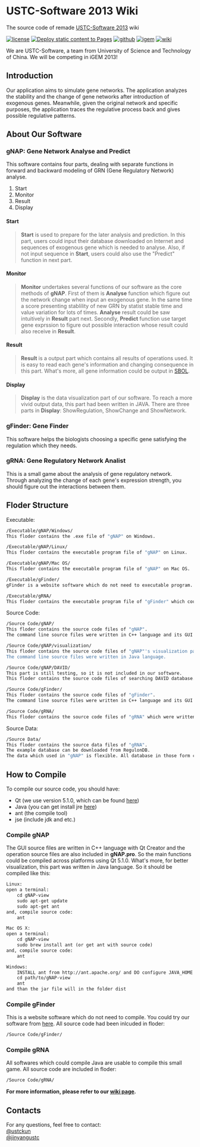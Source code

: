 # USTC-Software 2013 Wiki

The source code of remade [USTC-Software 2013](https://github.com/igemsoftware/USTC-Software2013) wiki

[![license](https://img.shields.io/github/license/monetjoe/ustc_software2013_wiki)](https://github.com/monetjoe/ustc_software2013_wiki/blob/master/LICENSE)
[![Deploy static content to Pages](https://github.com/monetjoe/ustc_software2013_wiki/actions/workflows/static.yml/badge.svg?branch=main)](https://github.com/monetjoe/ustc_software2013_wiki/actions/workflows/static.yml)
[![github](https://img.shields.io/badge/GitHub-USTC--Software2013-15191f.svg)](https://github.com/igemsoftware/USTC-Software2013)
[![igem](https://img.shields.io/badge/iGEM-2013-009966.svg)](https://github.com/igemsoftware/USTC-Software2013)
[![wiki](https://img.shields.io/badge/wiki-GitHub_Pages-34495e.svg)](https://github.com/igemsoftware/USTC-Software2013)

We are USTC-Software, a team from University of Science and Technology of China. We will be competing in iGEM 2013!

## Introduction
Our application aims to simulate gene networks. The application analyzes the stability and the change of gene networks after introduction of exogenous genes. Meanwhile, given the original network and specific purposes, the application traces the regulative process back and gives possible regulative patterns.

## About Our Software
### gNAP: Gene Network Analyse and Predict
This software contains four parts, dealing with separate functions in forward and backward modeling of GRN (Gene Regulatory Network) analyse.
1. Start
2. Monitor
3. Result
4. Display

#### Start
>**Start** is used to prepare for the later analysis and prediction. In this part, users could input their database downloaded on Internet and sequences of exogenous gene which is needed to analyse. Also, if not input sequence in **Start**, users could also use the "Predict" function in next part.

#### Monitor
>**Monitor** undertakes several functions of our software as the core methods of **gNAP**. First of them is **Analyse** function which figure out the network change when input an exogenous gene. In the same time a score presenting stablility of new GRN by statist stable time and value variation for lots of times. **Analyse** result could be saw intuitively in **Result** part next. Secondly, **Predict** function use target gene exprssion to figure out possible interaction whose result could also receive in **Result**.

#### Result
>**Result** is a output part which contains all results of operations used. It is easy to read each gene's information and changing consequence in this part. What's more, all gene information could be output in [SBOL](http://www.sbolstandard.org/).

#### Display
>**Display** is the data visualization part of our software. To reach a more vivid output data, this part had been written in JAVA. There are three parts in **Display**: ShowRegulation, ShowChange and ShowNetwork.

### gFinder: Gene Finder
This software helps the biologists choosing a specific gene satisfying the regulation which they needs.

### gRNA: Gene Regulatory Network Analist
This is a small game about the analysis of gene regulatory network. Through analyzing the change of each gene's expression strength, you should figure out the interactions between them.

## Floder Structure
Executable:
```bash
/Executable/gNAP/Windows/
This floder contains the .exe file of "gNAP" on Windows.
```
```bash
/Executable/gNAP/Linux/
This floder contains the executable program file of "gNAP" on Linux.
```
```bash
/Executable/gNAP/Mac OS/
This floder contains the executable program file of "gNAP" on Mac OS.
```
```bash
/Executable/gFinder/
gFinder is a website software which do not need to executable program. Website:Http://www.stlover.org/gFinder
```
```bash
/Executable/gRNA/
This floder contains the executable program file of "gFinder" which could be ran on all those platforms.
```

Source Code:
```bash
/Source Code/gNAP/
This floder contains the source code files of "gNAP". 
The command line source files were written in C++ language and its GUI were written in C++ language with Qt Creator.
```
```bash
/Source Code/gNAP/visualization/
This floder contains the source code files of "gNAP"'s visualization part. 
The command line source files were written in Java language.
```
```bash
/Source Code/gNAP/DAVID/
This part is still testing, so it is not included in our software. 
This floder contains the source code files of searching DAVID database.
```
```bash
/Source Code/gFinder/
This floder contains the source code files of "gFinder". 
The command line source files were written in C++ language and its GUI were embedded in a website.
```
```bash
/Source Code/gRNA/
This floder contains the source code files of "gRNA" which were written in Java language.
```

Source Data:
```bash
/Source Data/
This floder contains the source data files of "gRNA".
The example database can be downloaded from RegulonDB. 
The data which used in "gNAP" is flexible. All database in those form could be read in our software.
```

## How to Compile
To compile our source code, you should have:
* Qt   (we use version 5.1.0, which can be found [here](http://qt-project.org/downloads))
* Java (you can get install jre [here](http://www.java.com/))
* ant  (the compile tool)
* jse  (include jdk and etc.)

### Compile gNAP
The GUI source files are written in C++ language with Qt Creator and the operation source files are also included in **gNAP.pro**. So the main functions could be compiled across platforms using Qt 5.1.0.
What's more, for better visualization, this part was written in Java language. So it should be compiled like this:
```txt
Linux:
open a terminal:
    cd gNAP-view
    sudo apt-get update
    sudo apt-get ant
and, compile source code:
    ant

Mac OS X:
open a terminal:
    cd gNAP-view
    sudo brew install ant (or get ant with source code)
and, compile source code:
    ant

Windows:
    INSTALL ant from http://ant.apache.org/ and DO configure JAVA_HOME
    cd path/to/gNAP-view
    ant
and than the jar file will in the folder dist
```

### Compile gFinder
This is a website software which do not need to compile. You could try our software from [here](https://static.igem.org/mediawiki/2013/3/32/USTC-Software_2013_API_of_gNAP.pdf). All source code had been inlcuded in floder:
```bash
/Source Code/gFinder/
```

### Compile gRNA
All softwares which could compile Java are usable to compile this small game. All source code are included in floder: 
```bash
/Source Code/gRNA/
```

**For more information, please refer to our [wiki page](http://2013.igem.org/Team:USTC-Software).**

## Contacts
For any questions, feel free to contact:<br>
[@ustckun](https://github.com/ustckun)<br>
[@jinyangustc](https://github.com/jinyangustc)
